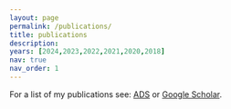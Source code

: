 ```yaml
---
layout: page
permalink: /publications/
title: publications
description: 
years: [2024,2023,2022,2021,2020,2018]
nav: true
nav_order: 1
---
```

<!-- _pages/publications.md -->

For a list of my publications see: <a href="https://ui.adsabs.harvard.edu/public-libraries/WFVqdmu0SICtE0ecgKoKYg">ADS</a> or <a href="https://scholar.google.com/citations?user=APEnDHcAAAAJ&hl=en">Google Scholar</a>.

<!-- 
<div class="publications">
{%- for y in page.years %}
  <h2 class="year">{{y}}</h2>
  {% bibliography -f papers -q @*[year={{y}}]* %}
{% endfor %}
</div>
-->
